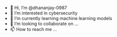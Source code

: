 - 👋 Hi, I’m @dhananjay-0987
- 👀 I’m interested in cybersecurity
- 🌱 I’m currently learning machine learning models
- 💞️ I’m looking to collaborate on ...
- 📫 How to reach me ...

<!---
dhananjay-0987/dhananjay-0987 is a ✨ special ✨ repository because its `README.md` (this file) appears on your GitHub profile.
You can click the Preview link to take a look at your changes.
--->
